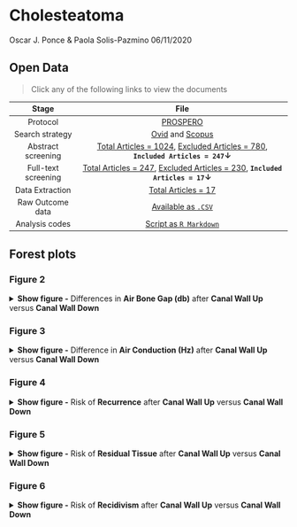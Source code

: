 Cholesteatoma
================
Oscar J. Ponce & Paola Solis-Pazmino
06/11/2020

## Open Data

> Click any of the following links to view the documents

|        Stage        |                                                                                                                                                                                File                                                                                                                                                                                 |
| :-----------------: | :-----------------------------------------------------------------------------------------------------------------------------------------------------------------------------------------------------------------------------------------------------------------------------------------------------------------------------------------------------------------: |
|      Protocol       |                                                                                                                                         [PROSPERO](https://www.crd.york.ac.uk/prospero/display_record.php?RecordID=184029)                                                                                                                                          |
|   Search strategy   |                                                                                 [Ovid](https://github.com/ponceoscarj/Cholesteatoma/blob/main/2%20Search%20Strategy/ovid.csv) and [Scopus](https://github.com/ponceoscarj/Cholesteatoma/blob/main/2%20Search%20Strategy/scopus.csv)                                                                                 |
| Abstract screening  |   [Total Articles = 1024](https://github.com/ponceoscarj/Cholesteatoma/blob/main/3%20Articles%20for%20Abstract%20Screening/AbstractScreening_TotalStudies.txt), [Excluded Articles = 780](https://github.com/ponceoscarj/Cholesteatoma/blob/main/3%20Articles%20for%20Abstract%20Screening/AbstractScreening_ExcludedStudies.txt), **`Included Articles = 247`↓**   |
| Full-text screening | [Total Articles = 247](https://github.com/ponceoscarj/Cholesteatoma/blob/main/4%20Articles%20for%20Full%20Text%20Screening/FulltextScreening_TotalStudies.txt), [Excluded Articles = 230](https://github.com/ponceoscarj/Cholesteatoma/blob/main/4%20Articles%20for%20Full%20Text%20Screening/FulltextScreening_ExcludedStudies.txt), **`Included Articles = 17`↓** |
|   Data Extraction   |                                                                                                      [Total Articles = 17](https://github.com/ponceoscarj/Cholesteatoma/blob/main/5%20Included%20Articles%20for%20Data%20Extraction/IncludedStudies_SRMA.txt)                                                                                                       |
|  Raw Outcome data   |                                                                                                                           [Available as `.CSV`](https://github.com/ponceoscarj/Cholesteatoma/blob/main/6%20Extracted%20Data/outcomes.csv)                                                                                                                           |
|   Analysis codes    |                                                                                                                                 [Script as `R Markdown`](https://github.com/ponceoscarj/Cholesteatoma/blob/main/Cholesteatoma.Rmd)                                                                                                                                  |

## Forest plots

### Figure 2

<details>

<summary><b>Show figure -</b> Differences in <b>Air Bone Gap (db)</b>
after <b>Canal Wall Up</b> versus <b>Canal Wall Down</b></summary>

![](Cholesteatoma_files/figure-gfm/abg-1.svg)<!-- -->

</details>

### Figure 3

<details>
<summary><b>Show figure -</b> Difference in <b>Air Conduction (Hz)</b>
after <b>Canal Wall Up</b> versus <b>Canal Wall Down</b></summary>

![](Cholesteatoma_files/figure-gfm/ac-1.svg)<!-- -->

</details>

### Figure 4

<details>

<summary><b>Show figure -</b> Risk of <b>Recurrence</b> after <b>Canal
Wall Up</b> versus <b>Canal Wall Down</b></summary>

![](Cholesteatoma_files/figure-gfm/recurrence-1.svg)<!-- -->

</details>

### Figure 5

<details>

<summary><b>Show figure -</b> Risk of <b>Residual Tissue</b> after
<b>Canal Wall Up</b> versus <b>Canal Wall Down</b></summary>

![](Cholesteatoma_files/figure-gfm/residual-1.svg)<!-- -->

</details>

### Figure 6

<details>

<summary><b>Show figure -</b> Risk of <b>Recidivism</b> after <b>Canal
Wall Up</b> versus <b>Canal Wall Down</b></summary>

![](Cholesteatoma_files/figure-gfm/recidivism-1.svg)<!-- -->

</details>
